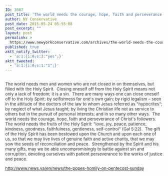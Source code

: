 ```yaml
---
ID: 3087
post_title: 'The world needs the courage, hope, faith and perseverance of Christ’s followers. #free2Pray #Pentecost #PrayWithoutCeasing'
author: NY Conservative
post_date: 2015-05-24 05:55:08
post_excerpt: ""
layout: post
permalink: >
  https://www.newyorkconservative.com/archives/the-world-needs-the-courage-hope-faith-and-perseverance-of-christs-followers-free2pray-pentecost-praywithoutceasing/
published: true
aktt_notify_twitter:
  - 'a:1:{i:0;s:3:"yes";}'
aktt_tweeted:
  - 'a:1:{i:0;s:1:"1";}'
---
```

<p><img src="http://www.newyorkconservative.com/wp-content/uploads/2015/05/052415_0954_Theworldnee1.jpg" alt="" />
	</p><p><span style="color:#343434;font-size:10pt">The world needs men and women who are not closed in on themselves, but filled with the Holy Spirit.  Closing oneself off from the Holy Spirit means not only a lack of freedom; it is a sin.  There are many ways one can close oneself off to the Holy Spirit: by selfishness for one's own gain; by rigid legalism – seen in the attitude of the doctors of the law to whom Jesus referred as "hypocrites"; by neglect of what Jesus taught; by living the Christian life not as service to others but in the pursuit of personal interests; and in so many other ways.  The world needs the courage, hope, faith and perseverance of Christ's followers.  The world needs the fruits of the Holy Spirit: "love, joy, peace, patience, kindness, goodness, faithfulness, gentleness, self-control" (Gal 5:22).  The gift of the Holy Spirit has been bestowed upon the Church and upon each one of us, so that we may live lives of genuine faith and active charity, that we may sow the seeds of reconciliation and peace.  Strengthened by the Spirit and his many gifts, may we be able uncompromisingly to battle against sin and corruption, devoting ourselves with patient perseverance to the works of justice and peace.
</span></p><p><a href="http://www.news.va/en/news/the-popes-homily-on-pentecost-sunday"><span style="font-size:10pt">http://www.news.va/en/news/the-popes-homily-on-pentecost-sunday</span></a><span style="font-size:10pt">
		</span></p>